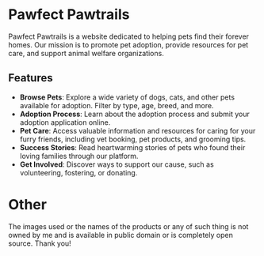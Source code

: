 # Pawfect Pawtrails

Pawfect Pawtrails is a website dedicated to helping pets find their forever homes. Our mission is to promote pet adoption, provide resources for pet care, and support animal welfare organizations.

## Features

- **Browse Pets**: Explore a wide variety of dogs, cats, and other pets available for adoption. Filter by type, age, breed, and more.
- **Adoption Process**: Learn about the adoption process and submit your adoption application online.
- **Pet Care**: Access valuable information and resources for caring for your furry friends, including vet booking, pet products, and grooming tips.
- **Success Stories**: Read heartwarming stories of pets who found their loving families through our platform.
- **Get Involved**: Discover ways to support our cause, such as volunteering, fostering, or donating.

# Other

The images used or the names of the products or any of such thing is not owned by me and is available in public domain or is completely open source.
Thank you!
